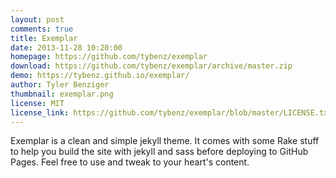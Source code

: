 ```yaml
---
layout: post
comments: true
title: Exemplar
date: 2013-11-28 10:20:00
homepage: https://github.com/tybenz/exemplar
download: https://github.com/tybenz/exemplar/archive/master.zip
demo: https://tybenz.github.io/exemplar/
author: Tyler Benziger
thumbnail: exemplar.png
license: MIT
license_link: https://github.com/tybenz/exemplar/blob/master/LICENSE.txt
---
```


Exemplar is a clean and simple jekyll theme. It comes with some Rake stuff to help you build the site with jekyll and sass before deploying to GitHub Pages. Feel free to use and tweak to your heart's content.
